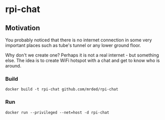# rpi-chat

## Motivation
You probably noticed that there is no internet connection in some very important places such as tube's tunnel or any lower ground floor.

Why don't we create one? Perhaps it is not a real internet - but something else. The idea is to create WiFi hotspot with a chat and get to know who is around.

### Build 

`docker build -t rpi-chat github.com/mrded/rpi-chat`

### Run

`docker run --privileged --net=host -d rpi-chat`

